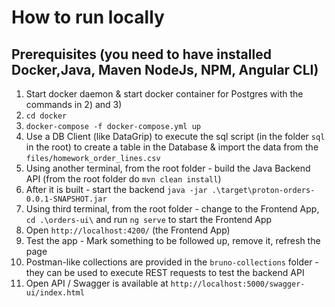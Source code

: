# How to run locally

## Prerequisites (you need to have installed Docker,Java, Maven NodeJs, NPM, Angular CLI) 
1. Start docker daemon & start docker container for Postgres with the commands in 2) and 3) 
2. `cd docker`
3. `docker-compose -f docker-compose.yml up`
4. Use a DB Client (like DataGrip) to execute the sql script (in the folder `sql` in the root) to create a table in the Database & import the data from the `files/homework_order_lines.csv`
5. Using another terminal, from the root folder - build the Java Backend API (from the root folder do `mvn clean install`)
6. After it is built - start the backend `java -jar .\target\proton-orders-0.0.1-SNAPSHOT.jar`
7. Using third terminal, from the root folder - change to the Frontend App, ` cd .\orders-ui\` and run `ng serve` to start the Frontend App
8. Open `http://localhost:4200/` (the Frontend App)
9. Test the app - Mark something to be followed up, remove it, refresh the page
10. Postman-like collections are provided in the `bruno-collections` folder - they can be used to execute REST requests to test the backend API
11. Open API / Swagger is available at `http://localhost:5000/swagger-ui/index.html`